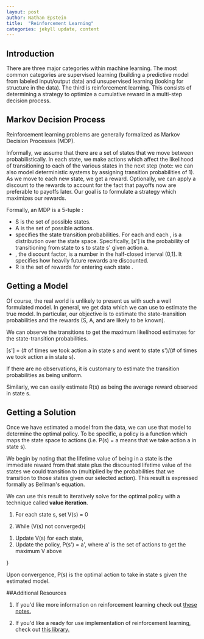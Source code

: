 ```yaml
---
layout: post
author: Nathan Epstein
title:  "Reinforcement Learning"
categories: jekyll update, content
---
```


## Introduction

There are three major categories within machine learning. The most common categories are supervised learning (building a predictive model from labeled input/output data) and unsupervised learning (looking for structure in the data). The third is reinforcement learning. This consists of determining a strategy to optimize a cumulative reward in a multi-step decision process.

## Markov Decision Process

Reinforcement learning problems are generally formalized as Markov Decision Processes (MDP).

Informally, we assume that there are a set of states that we move between probabilistically. In each state, we make actions which affect the likelihood of transitioning to each of the various states in the next step (note: we can also model deterministic systems by assigning transition probabilities of 1). As we move to each new state, we get a reward. Optionally, we can apply a discount to the rewards to account for the fact that payoffs now are preferable to payoffs later. Our goal is to formulate a strategy which maximizes our rewards.

Formally, an MDP is a 5-tuple <span class='eqtn' id='tuple'></span>:

<script type="text/javascript">
  var tuple = '(S,A,P_{sa}, \\gamma ,R)';
  var html = $.parseHTML(katex.renderToString(tuple));
  $('#tuple').append(html);
</script>

<ul>
  <li>
    S is the set of possible states.
  </li>
  <li>
    A is the set of possible actions.
  </li>
  <li>
    <span class='p'></span> specifies the state transition probabilities. For each <span class='s'></span> and each <span class='a'></span>, <span class='p'></span> is a distribution over the state space. Specifically, <span class='p'></span>[s'] is the probability of transitioning from state to s to state s' given action a.
  </li>
  <li>
    <span class='gamma'></span>, the discount factor, is a number in the half-closed interval (0,1]. It specifies how heavily future rewards are discounted.
  </li>
  <li>
    R is the set of rewards for entering each state <span class='s'></span>.
  </li>
</ul>

## Getting a Model

Of course, the real world is unlikely to present us with such a well formulated model. In general, we get data which we can use to estimate the true model. In particular, our objective is to estimate the state-transition probabilities and the rewards (S, A, and <span class='gamma'></span> are likely to be known).

We can observe the transitions to get the maximum likelihood estimates for the state-transition probabilities.

<span class='p'></span>[s'] = (# of times we took action a in state s and went to state s')/(# of times we took action a in state s).

If there are no observations, it is customary to estimate the transition probabilities as being uniform.

Similarly, we can easily estimate R(s) as being the average reward observed in state s.

## Getting a Solution

Once we have estimated a model from the data, we can use that model to determine the optimal policy. To be specific, a policy is a function which maps the state space to actions (i.e. P(s) = a means that we take action a in state s).

We begin by noting that the lifetime value of being in a state is the immediate reward from that state plus the discounted lifetime value of the states we could transition to (multiplied by the probabilities that we transition to those states given our selected action). This result is expressed formally as Bellman's equation.

<span class='bell'></span>

We can use this result to iteratively solve for the optimal policy with a technique called **value iteration**.

1) For each state s, set V(s) = 0

2) While (V(s) not converged){
  <ol>
    <li>
      Update V(s) for each state, <span class='bell'></span>
    </li>
    <li>
      Update the policy, P(s') = a', where a' is the set of actions to get the maximum V above
    </li>
  </ol>
}

Upon convergence, P(s) is the optimal action to take in state s given the estimated model.

##Additional Resources

1) If you'd like more information on reinforcement learning check out <a href="http://cs229.stanford.edu/notes/cs229-notes12.pdf">these notes.</a>

2) If you'd like a ready for use implementation of reinforcement learning, check out <a href="https://github.com/nathanepstein/reinforce">this library.</a>

<script type="text/javascript">
  var p = $.parseHTML(katex.renderToString('P_{sa}'));
  $('.p').append(p);

  var gamma = $.parseHTML(katex.renderToString('\\gamma'));
  $('.gamma').append(gamma);

  var s = $.parseHTML(katex.renderToString('s \\epsilon S'));
  $('.s').append(s);

  var a = $.parseHTML(katex.renderToString('a \\epsilon A'));
  $('.a').append(a);

  var bell = $.parseHTML(katex.renderToString("V(s) = R(s) + max_{a \\epsilon A} (\\gamma \\sum_{s' \\epsilon S} P_{sa}(s')V(s'))"));
  $('.bell').append(bell);
</script>
